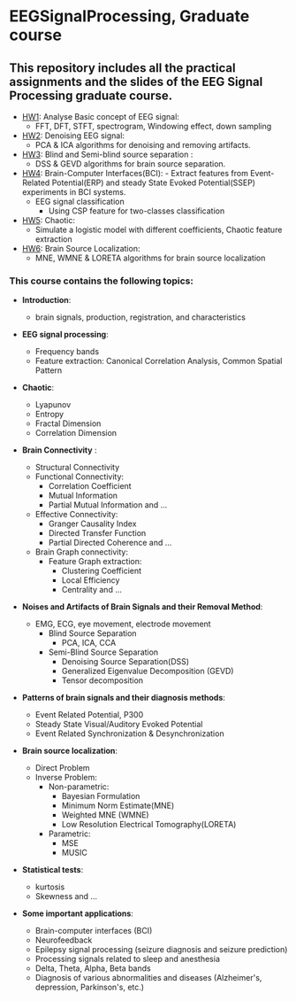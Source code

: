 # EEGSignalProcessing, Graduate course
## This repository includes all the practical assignments and the slides of the EEG Signal Processing graduate course.


- [HW1](https://github.com/arhp78/EEGSignalProcessing/tree/main/HW1_prac): Analyse Basic concept of EEG signal:
    - FFT, DFT, STFT, spectrogram, Windowing effect, down sampling
- [HW2]([https://github.com/arhp78/EEGSignalProcessing/tree/main/HW2_Prac]): Denoising EEG signal:
    - PCA & ICA algorithms for denoising and removing artifacts.
- [HW3](https://github.com/arhp78/EEGSignalProcessing/tree/main/HW3_Prac): Blind and Semi-blind source separation :
    - DSS & GEVD algorithms for brain source separation. 
- [HW4](https://github.com/arhp78/EEGSignalProcessing/tree/main/HW4_Prac): Brain-Computer Interfaces(BCI):
      -  Extract features from Event-Related Potential(ERP) and steady State Evoked Potential(SSEP) experiments in BCI systems.
    - EEG signal classification
      -  Using CSP feature for two-classes classification
- [HW5](https://github.com/arhp78/EEGSignalProcessing/tree/main/HW5_Prac): Chaotic:
    - Simulate a logistic model with different coefficients, Chaotic feature extraction
- [HW6](https://github.com/arhp78/EEGSignalProcessing/tree/main/HW6_Prac): Brain Source Localization:
    - MNE, WMNE & LORETA algorithms for brain source localization

### This course contains the following topics:

- **Introduction**:
  - brain signals, production, registration, and characteristics
- **EEG signal processing**:
  - Frequency bands
  - Feature extraction: Canonical Correlation Analysis, Common Spatial Pattern
- **Chaotic**:
  - Lyapunov
  - Entropy
  - Fractal Dimension
  - Correlation Dimension
- **Brain Connectivity** :
    - Structural Connectivity
    - Functional Connectivity:
       - Correlation Coefficient
       - Mutual Information
       - Partial Mutual Information and …
    - Effective Connectivity:
        - Granger Causality Index
        - Directed Transfer Function
        - Partial Directed Coherence and …
    -  Brain Graph connectivity:
        - Feature Graph extraction:
            - Clustering Coefficient
            - Local Efficiency
            - Centrality and …

- **Noises and Artifacts of Brain Signals and their Removal Method**:
  - EMG, ECG, eye movement, electrode movement
    - Blind Source Separation 
      - PCA, ICA, CCA 
    - Semi-Blind Source Separation 
      - Denoising Source Separation(DSS)
      - Generalized Eigenvalue Decomposition (GEVD)
      - Tensor decomposition 
- **Patterns of brain signals and their diagnosis methods**:
    - Event Related Potential, P300
    - Steady State Visual/Auditory Evoked Potential
    - Event Related Synchronization & Desynchronization
- **Brain source localization**:
    - Direct Problem
    - Inverse Problem:
        - Non-parametric:
            - Bayesian Formulation
            - Minimum Norm Estimate(MNE)
            - Weighted MNE (WMNE)
            - Low Resolution Electrical Tomography(LORETA)
        - Parametric:
            - MSE
            - MUSIC
- **Statistical tests**:
    - kurtosis
    - Skewness and …
- **Some important applications**:
    - Brain-computer interfaces (BCI)
    - Neurofeedback
    - Epilepsy signal processing (seizure diagnosis and seizure prediction)
    - Processing signals related to sleep and anesthesia
    - Delta, Theta, Alpha, Beta bands
    - Diagnosis of various abnormalities and diseases (Alzheimer's, depression, Parkinson's, etc.)












